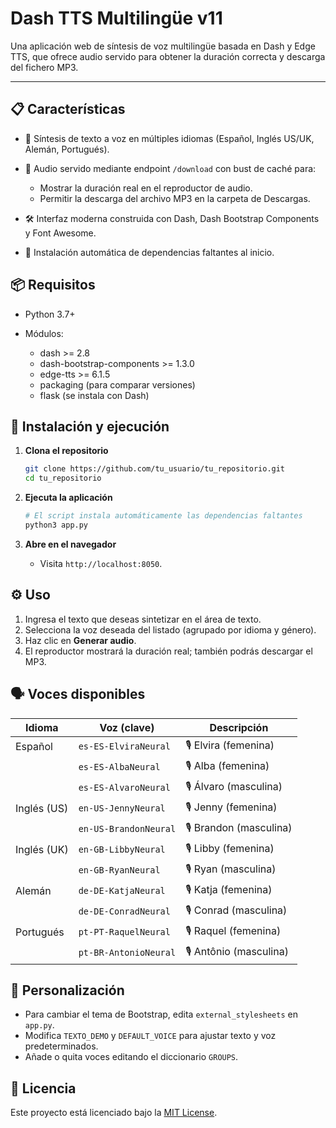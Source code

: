 # Dash TTS Multilingüe v11

Una aplicación web de síntesis de voz multilingüe basada en Dash y Edge TTS, que ofrece audio servido para obtener la duración correcta y descarga del fichero MP3.

---

## 📋 Características

* 🎤 Síntesis de texto a voz en múltiples idiomas (Español, Inglés US/UK, Alemán, Portugués).
* 🔄 Audio servido mediante endpoint `/download` con bust de caché para:

  * Mostrar la duración real en el reproductor de audio.
  * Permitir la descarga del archivo MP3 en la carpeta de Descargas.
* 🛠️ Interfaz moderna construida con Dash, Dash Bootstrap Components y Font Awesome.
* 🚀 Instalación automática de dependencias faltantes al inicio.

## 📦 Requisitos

* Python 3.7+
* Módulos:

  * dash >= 2.8
  * dash-bootstrap-components >= 1.3.0
  * edge-tts >= 6.1.5
  * packaging (para comparar versiones)
  * flask (se instala con Dash)

## 🚀 Instalación y ejecución

1. **Clona el repositorio**

   ```bash
   git clone https://github.com/tu_usuario/tu_repositorio.git
   cd tu_repositorio
   ```

2. **Ejecuta la aplicación**

   ```bash
   # El script instala automáticamente las dependencias faltantes
   python3 app.py
   ```

3. **Abre en el navegador**

   * Visita `http://localhost:8050`.

## ⚙️ Uso

1. Ingresa el texto que deseas sintetizar en el área de texto.
2. Selecciona la voz deseada del listado (agrupado por idioma y género).
3. Haz clic en **Generar audio**.
4. El reproductor mostrará la duración real; también podrás descargar el MP3.

## 🗣️ Voces disponibles

| Idioma      | Voz (clave)           | Descripción             |
| ----------- | --------------------- | ----------------------- |
| Español     | `es-ES-ElviraNeural`  | 🎙️ Elvira (femenina)   |
|             | `es-ES-AlbaNeural`    | 🎙️ Alba (femenina)     |
|             | `es-ES-AlvaroNeural`  | 🎙️ Álvaro (masculina)  |
| Inglés (US) | `en-US-JennyNeural`   | 🎙️ Jenny (femenina)    |
|             | `en-US-BrandonNeural` | 🎙️ Brandon (masculina) |
| Inglés (UK) | `en-GB-LibbyNeural`   | 🎙️ Libby (femenina)    |
|             | `en-GB-RyanNeural`    | 🎙️ Ryan (masculina)    |
| Alemán      | `de-DE-KatjaNeural`   | 🎙️ Katja (femenina)    |
|             | `de-DE-ConradNeural`  | 🎙️ Conrad (masculina)  |
| Portugués   | `pt-PT-RaquelNeural`  | 🎙️ Raquel (femenina)   |
|             | `pt-BR-AntonioNeural` | 🎙️ Antônio (masculina) |

## 🔧 Personalización

* Para cambiar el tema de Bootstrap, edita `external_stylesheets` en `app.py`.
* Modifica `TEXTO_DEMO` y `DEFAULT_VOICE` para ajustar texto y voz predeterminados.
* Añade o quita voces editando el diccionario `GROUPS`.

## 📄 Licencia

Este proyecto está licenciado bajo la [MIT License](LICENSE).
